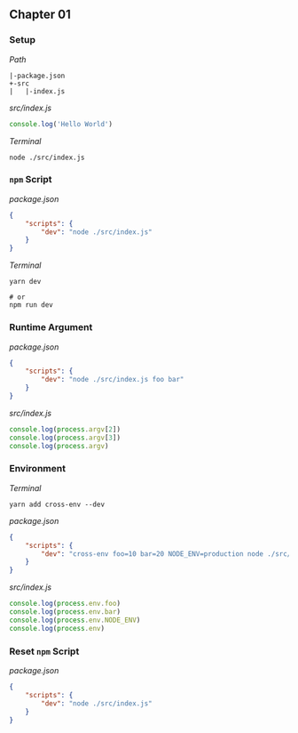 ## Chapter 01

### Setup

*Path*

```
|-package.json
+-src
|   |-index.js
```

*src/index.js*

```js
console.log('Hello World')
```

*Terminal*

```
node ./src/index.js
```

### `npm` Script

*package.json*

```json
{
    "scripts": {
        "dev": "node ./src/index.js"
    }
}
```

*Terminal*

```
yarn dev

# or
npm run dev
```

### Runtime Argument

*package.json*

```json
{
    "scripts": {
        "dev": "node ./src/index.js foo bar"
    }
}
```

*src/index.js*

```js
console.log(process.argv[2])
console.log(process.argv[3])
console.log(process.argv)
```

### Environment

*Terminal*

```
yarn add cross-env --dev
```

*package.json*

```json
{
    "scripts": {
        "dev": "cross-env foo=10 bar=20 NODE_ENV=production node ./src/index.js"
    }
}
```

*src/index.js*

```js
console.log(process.env.foo)
console.log(process.env.bar)
console.log(process.env.NODE_ENV)
console.log(process.env)
```

### Reset `npm` Script

*package.json*

```json
{
    "scripts": {
        "dev": "node ./src/index.js"
    }
}
```
